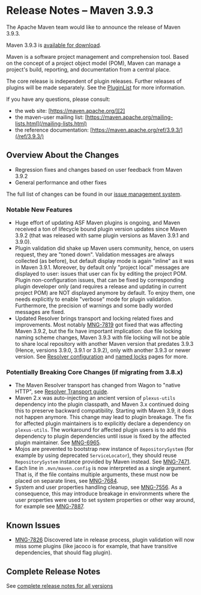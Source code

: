 <!--
 Licensed to the Apache Software Foundation (ASF) under one
 or more contributor license agreements.  See the NOTICE file
 distributed with this work for additional information
 regarding copyright ownership.  The ASF licenses this file
 to you under the Apache License, Version 2.0 (the
 "License"); you may not use this file except in compliance
 with the License.  You may obtain a copy of the License at

   http://www.apache.org/licenses/LICENSE-2.0

 Unless required by applicable law or agreed to in writing,
 software distributed under the License is distributed on an
 "AS IS" BASIS, WITHOUT WARRANTIES OR CONDITIONS OF ANY
 KIND, either express or implied.  See the License for the
 specific language governing permissions and limitations
 under the License.

 NOTE: For help with the syntax of this file, see:
 http://maven.apache.org/doxia/modules/index.html#Markdown
-->

# Release Notes &#x2013; Maven 3.9.3

The Apache Maven team would like to announce the release of Maven 3.9.3.

Maven 3.9.3 is [available for download][0].

Maven is a software project management and comprehension tool. Based on the concept of a project object model (POM), Maven can manage a project's build, reporting, and documentation from a central place.

The core release is independent of plugin releases. Further releases of plugins will be made separately. See the [PluginList][1] for more information.

If you have any questions, please consult:

- the web site: [https://maven.apache.org/][2]
- the maven-user mailing list: [https://maven.apache.org/mailing-lists.html](/mailing-lists.html)
- the reference documentation: [https://maven.apache.org/ref/3.9.3/](/ref/3.9.3/)

## Overview About the Changes

* Regression fixes and changes based on user feedback from Maven 3.9.2
* General performance and other fixes

The full list of changes can be found in our [issue management system][4].

### Notable New Features

* Huge effort of updating ASF Maven plugins is ongoing, and Maven received a ton of lifecycle bound plugin version updates since Maven 3.9.2 (that was 
released with same plugin versions as Maven 3.9.1 and 3.9.0).
* Plugin validation did shake up Maven users community, hence, on users request, they are "toned down". Validation messages are always collected (as 
before), but default display mode is again "inline" as it was in Maven 3.9.1. Moreover, by default only "project local" messages are displayed to 
user: issues that user can fix by editing the project POM. Plugin non-configuration issues, that can be fixed by corresponding plugin developer only 
(and requires a release and updating in current project POM) are NOT displayed anymore by default. To enjoy them, one needs explicitly to enable 
"verbose" mode for plugin validation. Furthermore, the precision of warnings and some badly worded messages are fixed.
* Updated Resolver brings transport and locking related fixes and improvements. 
Most notably [MNG-7819](https://issues.apache.org/jira/browse/MNG-7819) got fixed that was affecting Maven 3.9.2, but the fix have important implication: 
due file locking naming scheme changes, Maven 3.9.3 with file locking will not be able to share local repository with another Maven version that
predates 3.9.3 (Hence, versions 3.9.0, 3.9.1 or 3.9.2), only with another 3.9.3 or newer version.
See [Resolver configuration](https://maven.apache.org/resolver/configuration.html) and [named locks](https://maven.apache.org/resolver/maven-resolver-named-locks/) 
pages for more.

### Potentially Breaking Core Changes (if migrating from 3.8.x)

* The Maven Resolver transport has changed from Wagon to "native HTTP", see [Resolver Transport guide](/guides/mini/guide-resolver-transport.html).
* Maven 2.x was auto-injecting an ancient version of `plexus-utils` dependency into the plugin classpath, and Maven 3.x continued doing this to preserve backward compatibility. Starting with Maven 3.9, it does not happen anymore. This change may lead to plugin breakage. The fix for affected plugin maintainers is to explicitly declare a dependency on `plexus-utils`. The workaround for affected plugin users is to add this dependency to plugin dependencies until issue is fixed by the affected plugin maintainer. See [MNG-6965](https://issues.apache.org/jira/browse/MNG-6965).
* Mojos are prevented to bootstrap new instance of `RepositorySystem` (for example by using deprecated `ServiceLocator`), they should reuse `RepositorySystem` instance provided by Maven instead. See [MNG-7471](https://issues.apache.org/jira/browse/MNG-7471).
* Each line in `.mvn/maven.config` is now interpreted as a single argument. That is, if the file contains multiple arguments, these must now be placed on separate lines, see [MNG-7684](https://issues.apache.org/jira/browse/MNG-7684).
* System and user properties handling cleanup, see [MNG-7556](https://issues.apache.org/jira/browse/MNG-7556). As a consequence, this may introduce breakage in environments where the user properties were used to set system properties or other way around, for example see [MNG-7887](https://issues.apache.org/jira/projects/MNG/issues/MNG-7887).

## Known Issues

* [MNG-7826](https://issues.apache.org/jira/browse/MNG-7826) Discovered late in release process, plugin validation will now miss some plugins (like jacoco is for example, that have transitive dependencies, that should flag plugin).

## Complete Release Notes

See [complete release notes for all versions][5]

[0]: ../../download.html
[1]: ../../plugins/index.html
[2]: https://maven.apache.org/
[4]: https://issues.apache.org/jira/secure/ReleaseNote.jspa?projectId=12316922&version=12353255
[5]: ../../docs/history.html
